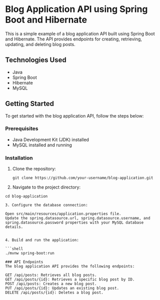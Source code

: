 # Blog Application API using Spring Boot and Hibernate

This is a simple example of a blog application API built using Spring Boot and Hibernate. The API provides endpoints for creating, retrieving, updating, and deleting blog posts.

## Technologies Used

- Java
- Spring Boot
- Hibernate
- MySQL

## Getting Started

To get started with the blog application API, follow the steps below:

### Prerequisites

- Java Development Kit (JDK) installed
- MySQL installed and running

### Installation

1. Clone the repository:

   ```shell
   git clone https://github.com/your-username/blog-application.git

2. Navigate to the project directory:

  ```shell
  cd blog-application
    
3. Configure the database connection:

Open src/main/resources/application.properties file.
Update the spring.datasource.url, spring.datasource.username, and spring.datasource.password properties with your MySQL database details.


4. Build and run the application:

  ```shell
  ./mvnw spring-boot:run
  
### API Endpoints
The blog application API provides the following endpoints:

GET /api/posts: Retrieves all blog posts.
GET /api/posts/{id}: Retrieves a specific blog post by ID.
POST /api/posts: Creates a new blog post.
PUT /api/posts/{id}: Updates an existing blog post.
DELETE /api/posts/{id}: Deletes a blog post.
